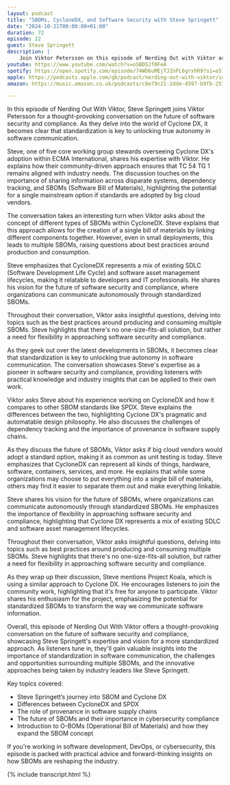 ```yaml
---
layout: podcast
title: "SBOMs, CycloneDX, and Software Security with Steve Springett"
date: "2024-10-21T00:00:00+01:00"
duration: 72
episode: 22
guest: Steve Springett
description: |
    Join Viktor Petersson on this episode of Nerding Out with Viktor as he dives into the world of software security and compliance with special guest Steve Springett! They geek out over the latest developments in SBOMs (Software Bill of Materials), exploring how Project Koala is shaping the future of cybersecurity. From breach fatigue to the importance of standardization, Steve shares his expert insights on the challenges and opportunities facing organizations today. Get ready for a thought-provoking conversation that will leave you with a deeper understanding of the complex relationships between software security, compliance, and industry standards.
youtube: https://www.youtube.com/watch?v=oSBDSJf0FeA
spotify: https://open.spotify.com/episode/74WD6uMEjTJZnPL6grxhR9?si=a51f89c310444f0c
apple: https://podcasts.apple.com/gb/podcast/nerding-out-with-viktor/id1722663295?i=1000673783333
amazon: https://music.amazon.co.uk/podcasts/c8e79c21-2dde-4597-b9fb-257ecbc2bf29/episodes/1fab0c8c-05d1-4cc8-b897-6b86b0619976/nerding-out-with-viktor-sboms-cyclonedx-and-software-security-with-steve-springett

---
```


In this episode of Nerding Out With Viktor, Steve Springett joins Viktor Petersson for a thought-provoking conversation on the future of software security and compliance. As they delve into the world of Cyclone DX, it becomes clear that standardization is key to unlocking true autonomy in software communication.

Steve, one of five core working group stewards overseeing Cyclone DX's adoption within ECMA International, shares his expertise with Viktor. He explains how their community-driven approach ensures that TC 54 TG 1 remains aligned with industry needs. The discussion touches on the importance of sharing information across disparate systems, dependency tracking, and SBOMs (Software Bill of Materials), highlighting the potential for a single mainstream option if standards are adopted by big cloud vendors.

The conversation takes an interesting turn when Viktor asks about the concept of different types of SBOMs within CycloneDX. Steve explains that this approach allows for the creation of a single bill of materials by linking different components together. However, even in small deployments, this leads to multiple SBOMs, raising questions about best practices around production and consumption.

Steve emphasizes that CycloneDX represents a mix of existing SDLC (Software Development Life Cycle) and software asset management lifecycles, making it relatable to developers and IT professionals. He shares his vision for the future of software security and compliance, where organizations can communicate autonomously through standardized SBOMs.

Throughout their conversation, Viktor asks insightful questions, delving into topics such as the best practices around producing and consuming multiple SBOMs. Steve highlights that there's no one-size-fits-all solution, but rather a need for flexibility in approaching software security and compliance.

As they geek out over the latest developments in SBOMs, it becomes clear that standardization is key to unlocking true autonomy in software communication. The conversation showcases Steve's expertise as a pioneer in software security and compliance, providing listeners with practical knowledge and industry insights that can be applied to their own work.

Viktor asks Steve about his experience working on CycloneDX and how it compares to other SBOM standards like SPDX. Steve explains the differences between the two, highlighting Cyclone DX's pragmatic and automatable design philosophy. He also discusses the challenges of dependency tracking and the importance of provenance in software supply chains.

As they discuss the future of SBOMs, Viktor asks if big cloud vendors would adopt a standard option, making it as common as unit testing is today. Steve emphasizes that CycloneDX can represent all kinds of things, hardware, software, containers, services, and more. He explains that while some organizations may choose to put everything into a single bill of materials, others may find it easier to separate them out and make everything linkable.

Steve shares his vision for the future of SBOMs, where organizations can communicate autonomously through standardized SBOMs. He emphasizes the importance of flexibility in approaching software security and compliance, highlighting that Cyclone DX represents a mix of existing SDLC and software asset management lifecycles.

Throughout their conversation, Viktor asks insightful questions, delving into topics such as best practices around producing and consuming multiple SBOMs. Steve highlights that there's no one-size-fits-all solution, but rather a need for flexibility in approaching software security and compliance.

As they wrap up their discussion, Steve mentions Project Koala, which is using a similar approach to Cyclone DX. He encourages listeners to join the community work, highlighting that it's free for anyone to participate. Viktor shares his enthusiasm for the project, emphasizing the potential for standardized SBOMs to transform the way we communicate software information.

Overall, this episode of Nerding Out With Viktor offers a thought-provoking conversation on the future of software security and compliance, showcasing Steve Springett's expertise and vision for a more standardized approach. As listeners tune in, they'll gain valuable insights into the importance of standardization in software communication, the challenges and opportunities surrounding multiple SBOMs, and the innovative approaches being taken by industry leaders like Steve Springett.

Key topics covered:

* Steve Springett’s journey into SBOM and Cyclone DX
* Differences between CycloneDX and SPDX
* The role of provenance in software supply chains
* The future of SBOMs and their importance in cybersecurity compliance
* Introduction to O-BOMs (Operational Bill of Materials) and how they expand the SBOM concept

If you're working in software development, DevOps, or cybersecurity, this episode is packed with practical advice and forward-thinking insights on how SBOMs are reshaping the industry.

{% include transcript.html %}